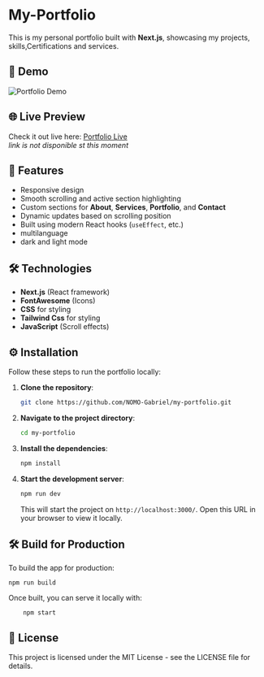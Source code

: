 # My-Portfolio 

This is my personal portfolio built with **Next.js**, showcasing my projects, skills,Certifications and services.

## 📸 Demo


![Portfolio Demo](./public/images/my-portfolio.gif)

## 🌐 Live Preview

Check it out live here: [Portfolio Live](#)  
*link is not disponible st this moment*

## 🚀 Features

- Responsive design
- Smooth scrolling and active section highlighting
- Custom sections for **About**, **Services**, **Portfolio**, and **Contact**
- Dynamic updates based on scrolling position
- Built using modern React hooks (`useEffect`, etc.)
- multilanguage
- dark and light mode

## 🛠️ Technologies

- **Next.js** (React framework)
- **FontAwesome** (Icons)
- **CSS** for styling
- **Tailwind Css** for styling
- **JavaScript** (Scroll effects)


## ⚙️ Installation

Follow these steps to run the portfolio locally:

1. **Clone the repository**:

    ```bash
    git clone https://github.com/NOMO-Gabriel/my-portfolio.git
    ```

2. **Navigate to the project directory**:

    ```bash
    cd my-portfolio
    ```

3. **Install the dependencies**:

    ```bash
    npm install
    ```

4. **Start the development server**:

    ```bash
    npm run dev
    ```

   This will start the project on `http://localhost:3000/`. Open this URL in your browser to view it locally.

## 🛠️ Build for Production

To build the app for production:

   
    npm run build
 

Once built, you can serve it locally with:

   
        npm start
     

## 📝 License

This project is licensed under the MIT License - see the LICENSE file for details.

